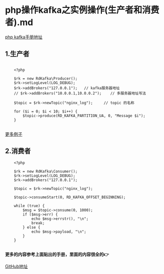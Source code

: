 # php操作kafka之实例操作(生产者和消费者).md

[php kafka手册地址](https://arnaud.le-blanc.net/php-rdkafka/phpdoc/book.rdkafka.html)

## 1.生产者

```

    <?php
    
    $rk = new RdKafka\Producer();
    $rk->setLogLevel(LOG_DEBUG);
    $rk->addBrokers("127.0.0.1");   // kafka服务器地址
    // $rk->addBrokers("10.0.0.1,10.0.0.2");    // 多服务器地址写法
    
    $topic = $rk->newTopic("nginx_log");     // topic 的名称
    
    for ($i = 0; $i < 10; $i++) {
        $topic->produce(RD_KAFKA_PARTITION_UA, 0, "Message $i");
    }


```
[更多例子](https://arnaud.le-blanc.net/php-rdkafka/phpdoc/rdkafka.examples-producer.html)

## 2.消费者

```
    <?php
    
    $rk = new RdKafka\Consumer();
    $rk->setLogLevel(LOG_DEBUG);
    $rk->addBrokers("127.0.0.1");
    
    $topic = $rk->newTopic("nginx_log");
    
    $topic->consumeStart(0, RD_KAFKA_OFFSET_BEGINNING);
    
    while (true) {
        $msg = $topic->consume(0, 1000);
        if ($msg->err) {
            echo $msg->errstr(), "\n";
            break;
        } else {
            echo $msg->payload, "\n";
        }
    }


```

**更多的内容参考上面贴出的手册，里面的内容很全的👉**



[GitHub地址](https://github.com/wrack0001/note/blob/master/php/php%E6%93%8D%E4%BD%9Ckafka%E4%B9%8B%E5%AE%9E%E4%BE%8B%E6%93%8D%E4%BD%9C(%E7%94%9F%E4%BA%A7%E8%80%85%E5%92%8C%E6%B6%88%E8%B4%B9%E8%80%85).md)

